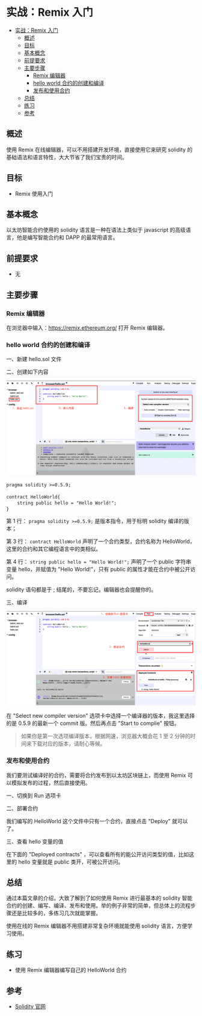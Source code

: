 # 实战：Remix 入门

- [实战：Remix 入门](#%E5%AE%9E%E6%88%98remix-%E5%85%A5%E9%97%A8)
  - [概述](#%E6%A6%82%E8%BF%B0)
  - [目标](#%E7%9B%AE%E6%A0%87)
  - [基本概念](#%E5%9F%BA%E6%9C%AC%E6%A6%82%E5%BF%B5)
  - [前提要求](#%E5%89%8D%E6%8F%90%E8%A6%81%E6%B1%82)
  - [主要步骤](#%E4%B8%BB%E8%A6%81%E6%AD%A5%E9%AA%A4)
    - [Remix 编辑器](#remix-%E7%BC%96%E8%BE%91%E5%99%A8)
    - [hello world 合约的创建和编译](#hello-world-%E5%90%88%E7%BA%A6%E7%9A%84%E5%88%9B%E5%BB%BA%E5%92%8C%E7%BC%96%E8%AF%91)
    - [发布和使用合约](#%E5%8F%91%E5%B8%83%E5%92%8C%E4%BD%BF%E7%94%A8%E5%90%88%E7%BA%A6)
  - [总结](#%E6%80%BB%E7%BB%93)
  - [练习](#%E7%BB%83%E4%B9%A0)
  - [参考](#%E5%8F%82%E8%80%83)

## 概述

使用 Remix 在线编辑器，可以不用搭建开发环境，直接使用它来研究 solidity 的基础语法和语言特性，大大节省了我们宝贵的时间。

## 目标

- Remix 使用入门

## 基本概念

以太坊智能合约使用的 solidity 语言是一种在语法上类似于 javascript 的高级语言，他是编写智能合约和 DAPP 的最常用语言。

## 前提要求

- 无

## 主要步骤

### Remix 编辑器

在浏览器中输入：https://remix.ethereum.org/ 打开 Remix 编辑器。

### hello world 合约的创建和编译

一、新建 hello.sol 文件

二、创建如下内容

![create new solidity file on remix](images/01.create-new-solidity-file-on-remix.png)

```
pragma solidity >=0.5.9;

contract HelloWorld{
    string public hello = "Hello World!";
}
```

第 1 行： `pragma solidity >=0.5.9;` 是版本指令，用于标明 solidity 编译的版本；

第 3 行： `contract HelloWorld` 声明了一个合约类型，合约名称为 HelloWorld，这里的合约和其它编程语言中的类相似。

第 4 行： `string public hello = "Hello World!";` 声明了一个 public 字符串变量 hello，并赋值为 "Hello World!"，只有 public 的属性才能在合约中被公开访问。 

solidity 语句都是于 ; 结尾的，不要忘记，编辑器也会提醒你的。

三、编译

![run contract on remix](images/02.run-contract-on-remix.png)

在 "Select new compiler version" 选项卡中选择一个编译器的版本，我这里选择的是 0.5.9 的最新一个 commit 版。然后再点击 "Start to complie" 按钮。

> 如果你是第一次选项编译版本，根据网速，浏览器大概会花 1 至 2 分钟的时间来下载对应的版本，请耐心等候。

### 发布和使用合约

我们要测试编译好的合约，需要将合约发布到以太坊区块链上，而使用 Remix 可以模拟发布的过程，然后直接使用。

一、切换到 Run 选项卡

二、部署合约

我们编写的 HelloWorld 这个文件中只有一个合约，直接点击 "Deploy" 就可以了。

三、查看 hello 变量的值

在下面的 "Deployed contracts" ，可以查看所有的能公开访问类型的值，比如这里的 hello 变量就是 public 类开，可被公开访问。

## 总结

通过本篇文章的介绍，大致了解到了如何使用 Remix 进行最基本的 solidity 智能合约的创建、编写、编译、发布和使用。举的例子非常的简单，但总体上的流程步骤还是比较多的，多练习几次就能掌握。

使用在线的 Remix 编辑器不用搭建非常复杂环境就能使用 solidity 语言，方便学习使用。

## 练习

- 使用 Remix 编辑器编写自己的 HelloWorld 合约

## 参考

- [Solidity 官网](https://solidity.readthedocs.io)
